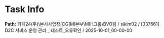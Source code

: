 # Task Info

**Path:** 카페24(주)\본사사업장\[CG]MI본부\MIH그룹\BVO팀 / sikim02 / [337661] D2C 서비스 운영 관리 _ 테스트_오류확인 / 2025-10-01_00-00-00

